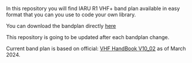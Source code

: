 In this repository you will find IARU R1 VHF+ band plan available in easy format that you can you use to code your own library.

You can download the bandplan directly [here](bandplan.xls?raw=true)

This repository is going to be updated after each bandplan change.

Current band plan is based on official: [VHF HandBook V10_02](https://www.iaru-r1.org/wp-content/uploads/2024/11/VHF_Handbook_V10_02.pdf) as of March 2024.
